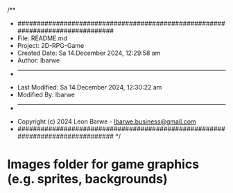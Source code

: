 /**
 * ###############################################################################
 *  File: README.md
 *  Project: 2D-RPG-Game
 *  Created Date: Sa 14.December 2024, 12:29:58 am
 *  Author: lbarwe
 *  -----
 *  Last Modified: Sa 14.December 2024, 12:30:22 am
 *  Modified By: lbarwe
 *  -----
 *  Copyright (c) 2024 Leon Barwe - lbarwe.business@gmail.com
 * ###############################################################################
 */

# Images folder for game graphics (e.g. sprites, backgrounds)